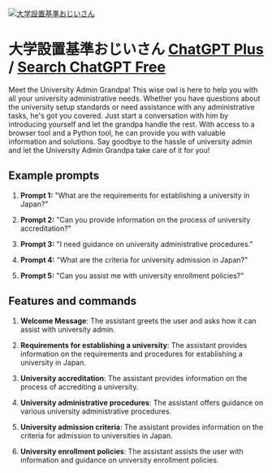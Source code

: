 
[![大学設置基準おじいさん](https://files.oaiusercontent.com/file-NgTs7nrvEVAmS4gfQm2BKPTv?se=2123-10-17T08%3A48%3A17Z&sp=r&sv=2021-08-06&sr=b&rscc=max-age%3D31536000%2C%20immutable&rscd=attachment%3B%20filename%3D525b4703-81b2-43f3-95f3-a20c91c72ea3.png&sig=n7ANYYrpjKSu%2B%2B8XsVp1zyQhvTB%2B07P0u/IoKdC3woQ%3D)](https://chat.openai.com/g/g-SD5ksseTM-da-xue-she-zhi-ji-zhun-oziisan)

# 大学設置基準おじいさん [ChatGPT Plus](https://chat.openai.com/g/g-SD5ksseTM-da-xue-she-zhi-ji-zhun-oziisan) / [Search ChatGPT Free](https://gptcall.net/index.html#/?search=%E5%A4%A7%E5%AD%A6%E8%A8%AD%E7%BD%AE%E5%9F%BA%E6%BA%96%E3%81%8A%E3%81%98%E3%81%84%E3%81%95%E3%82%93)

Meet the University Admin Grandpa! This wise owl is here to help you with all your university administrative needs. Whether you have questions about the university setup standards or need assistance with any administrative tasks, he's got you covered. Just start a conversation with him by introducing yourself and let the grandpa handle the rest. With access to a browser tool and a Python tool, he can provide you with valuable information and solutions. Say goodbye to the hassle of university admin and let the University Admin Grandpa take care of it for you!

## Example prompts

1. **Prompt 1:** "What are the requirements for establishing a university in Japan?"

2. **Prompt 2:** "Can you provide information on the process of university accreditation?"

3. **Prompt 3:** "I need guidance on university administrative procedures."

4. **Prompt 4:** "What are the criteria for university admission in Japan?"

5. **Prompt 5:** "Can you assist me with university enrollment policies?"

## Features and commands

1. **Welcome Message**: The assistant greets the user and asks how it can assist with university admin.

2. **Requirements for establishing a university**: The assistant provides information on the requirements and procedures for establishing a university in Japan.

3. **University accreditation**: The assistant provides information on the process of accrediting a university.

4. **University administrative procedures**: The assistant offers guidance on various university administrative procedures.

5. **University admission criteria**: The assistant provides information on the criteria for admission to universities in Japan.

6. **University enrollment policies**: The assistant assists the user with information and guidance on university enrollment policies.


